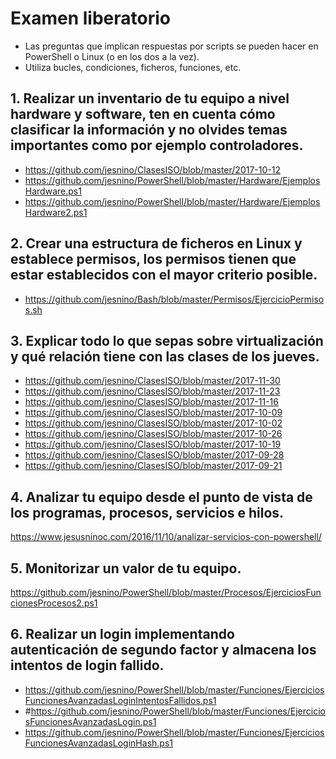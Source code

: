 # Examen liberatorio
- Las preguntas que implican respuestas por scripts se pueden hacer en PowerShell o Linux (o en los dos a la vez).
- Utiliza bucles, condiciones, ficheros, funciones, etc.
 
## 1. Realizar un inventario de tu equipo a nivel hardware y software, ten en cuenta cómo clasificar la información y no olvides temas importantes como por ejemplo controladores.
* https://github.com/jesnino/ClasesISO/blob/master/2017-10-12
* https://github.com/jesnino/PowerShell/blob/master/Hardware/EjemplosHardware.ps1
* https://github.com/jesnino/PowerShell/blob/master/Hardware/EjemplosHardware2.ps1

## 2. Crear una estructura de ficheros en Linux y establece permisos, los permisos tienen que estar establecidos con el mayor criterio posible.
* https://github.com/jesnino/Bash/blob/master/Permisos/EjercicioPermisos.sh

## 3. Explicar todo lo que sepas sobre virtualización y qué relación tiene con las clases de los jueves.
* https://github.com/jesnino/ClasesISO/blob/master/2017-11-30
* https://github.com/jesnino/ClasesISO/blob/master/2017-11-23
* https://github.com/jesnino/ClasesISO/blob/master/2017-11-16
* https://github.com/jesnino/ClasesISO/blob/master/2017-10-09
* https://github.com/jesnino/ClasesISO/blob/master/2017-10-02
* https://github.com/jesnino/ClasesISO/blob/master/2017-10-26
* https://github.com/jesnino/ClasesISO/blob/master/2017-10-19
* https://github.com/jesnino/ClasesISO/blob/master/2017-09-28
* https://github.com/jesnino/ClasesISO/blob/master/2017-09-21

## 4. Analizar tu equipo desde el punto de vista de los programas, procesos, servicios e hilos.
https://www.jesusninoc.com/2016/11/10/analizar-servicios-con-powershell/

## 5. Monitorizar un valor de tu equipo.
https://github.com/jesnino/PowerShell/blob/master/Procesos/EjerciciosFuncionesProcesos2.ps1

## 6. Realizar un login implementando autenticación de segundo factor y almacena los intentos de login fallido.
* https://github.com/jesnino/PowerShell/blob/master/Funciones/EjerciciosFuncionesAvanzadasLoginIntentosFallidos.ps1
* #https://github.com/jesnino/PowerShell/blob/master/Funciones/EjerciciosFuncionesAvanzadasLogin.ps1
* https://github.com/jesnino/PowerShell/blob/master/Funciones/EjerciciosFuncionesAvanzadasLoginHash.ps1
